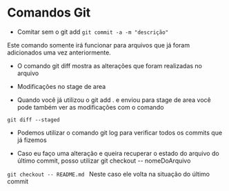 

# Comandos Git

* Comitar sem o git add
``` git commit -a -m "descrição" ```

Este comando somente irá funcionar para arquivos que já foram adicionados uma vez anteriormente.

- O comando git diff mostra as alterações que foram realizadas no arquivo

* Modificações no stage de area

- Quando você já utilizou o git add . e enviou para stage de area você pode também ver as modificações com o comando 

``` git diff --staged ```

* Podemos utilizar o comando git log para verificar todos os commits que já fizemos

* Caso eu faço uma alteração e queira recuperar o estado do arquivo do último commit, posso utilizar git checkout -- nomeDoArquivo

``` git checkout -- README.md  ```
Neste caso ele volta na situação do último commit